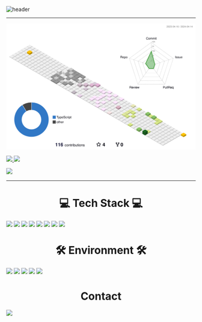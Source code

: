 ![header](https://capsule-render.vercel.app/api?type=waving&color=auto&height=300&section=header&text=kmj36%27s+Github&fontSize=100)

---

![](./profile-3d-contrib/profile-south-season-animate.svg)

<a href="s">
  <img src="https://github-readme-stats.vercel.app/api?username=kmj36&show_icons=true&theme=transparent" />
</a>
<a href="s">
  <img src="https://github-readme-stats.vercel.app/api/top-langs/?username=anuraghazra&layout=compact" width="42%" />
</a>

![](http://github-profile-summary-cards.vercel.app/api/cards/profile-details?username=kmj36&theme=transparent)

---

<h1 align = "center"><b> 💻 Tech Stack 💻 </b></h1>
<span><a href="https://en.cppreference.com/w/"><img src="https://img.shields.io/badge/c-%2300599C.svg?style=for-the-badge&logo=c&logoColor=white"/></a></span>
<span><a href="https://en.cppreference.com/w/"><img src="https://img.shields.io/badge/c++-00599C?style=for-the-badge&logo=c%2B%2B&logoColor=white%22"/></a></span>
<span><a href="https://www.python.org/"><img src="https://img.shields.io/badge/python-3670A0?style=for-the-badge&logo=python&logoColor=ffdd54"/></a></span>
<span><a href="https://go.dev/"><img src="https://img.shields.io/badge/go-%2300ADD8.svg?style=for-the-badge&logo=go&logoColor=white"/></a></span>
<span><a href="https://www.gnu.org/software/bash/"><img src="https://img.shields.io/badge/shell_script-%23121011.svg?style=for-the-badge&logo=gnu-bash&logoColor=white"/></a></span>
<span><a href=""><img src="https://img.shields.io/badge/TypeScript-white?style=for-the-badge&logo=typescript"/></a><span>
<span><a href=""><img src="https://img.shields.io/badge/React.js-grey?style=for-the-badge&logo=react"/></a><span>
<span><a href=""><img src="https://img.shields.io/badge/Django-darkgreen?style=for-the-badge&logo=django"/></a><span>

<h1 align = "center"><b> 🛠 Environment 🛠 </b></h1>
<span><a href="https://aws.amazon.com/"><img src="https://img.shields.io/badge/AWS-%23FF9900.svg?style=for-the-badge&logo=amazon-aws&logoColor=white"/></a></span>
<span><a href="https://www.nginx.com/"><img src="https://img.shields.io/badge/nginx-%23009639.svg?style=for-the-badge&logo=nginx&logoColor=white"/></a></span>
<span><a href="https://www.mysql.com/"><img src="https://img.shields.io/badge/mysql-%2300f.svg?style=for-the-badge&logo=mysql&logoColor=white"/></a></span>
<span><a href="https://mariadb.org/"><img src="https://img.shields.io/badge/MariaDB-003545?style=for-the-badge&logo=mariadb&logoColor=white"/></a></span>
<span><a href="https://www.docker.com/"><img src="https://img.shields.io/badge/docker-%230db7ed.svg?style=for-the-badge&logo=docker&logoColor=white"/></a></span>

<h1 align = "center"><b>  Contact  </b></h1>
<a href="mailto:kmj36953695@gmail.com"><img src="https://img.shields.io/badge/kmj36953695@gmail.com-D14836?style=for-the-badge&logo=gmail&logoColor=white"/></a>
